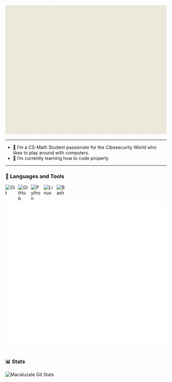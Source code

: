 
![bannerpresentation](https://github.com/macaluzate/macaluzate/blob/main/stuff/banner.gif)



---
- 🔭 I’m a  CS-Math Student passionate for the Cibesecurity World who likes to play around with computers.
- 🌱 I’m currently learning how to code properly
---

### 🧰 Languages and Tools

<img align="left" alt="Git" width="30px" style="padding-right:10px;" src="https://cdn.jsdelivr.net/gh/devicons/devicon/icons/git/git-original.svg" />          
<img align="left" alt="GitHub" width="30px" style="padding-right:10px;" src="https://cdn.jsdelivr.net/gh/devicons/devicon@latest/icons/github/github-original-wordmark.svg" />
<img align="left" alt="Python" width="30px" style="padding-right:10px;" src="https://cdn.jsdelivr.net/gh/devicons/devicon/icons/python/python-plain.svg" />
<img align="left" alt="Linux" width="30px" style="padding-right:10px;" src="https://cdn.jsdelivr.net/gh/devicons/devicon/icons/linux/linux-original.svg" />
<img align="left" alt="Bash" width="30px" style="padding-right:10px;" src="https://cdn.jsdelivr.net/gh/devicons/devicon/icons/bash/bash-original.svg" />
<br />

#


![GitHub Metrics](https://github.com/macaluzate/macaluzate/blob/main/metrics.plugin.isocalendar.fullyear.svg)


#

### 📊 Stats

![Macaluzate Git Stats](https://github-readme-stats.vercel.app/api?username=macaluzate&show_icons=true&theme=gruvbox_light)

